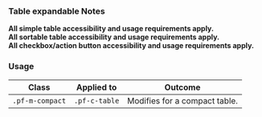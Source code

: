 ### Table expandable Notes

**All simple table accessibility and usage requirements apply.**
<br>
**All sortable table accessibility and usage requirements apply.**
<br>
**All checkbox/action button accessibility and usage requirements apply.**


### Usage

| Class | Applied to | Outcome |
| -- | -- | -- |
| `.pf-m-compact` | `.pf-c-table` | Modifies for a compact table. |
